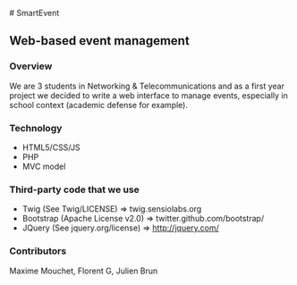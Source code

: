 # SmartEvent
## Web-based event management

### Overview
We are 3 students in Networking & Telecommunications and as a first year project we decided to write a web interface to manage events, especially in school context (academic defense for example).

### Technology
* HTML5/CSS/JS
* PHP
* MVC model

### Third-party code that we use
* Twig (See Twig/LICENSE) => twig.sensiolabs.org
* Bootstrap (Apache License v2.0) => twitter.github.com/bootstrap/
* JQuery (See jquery.org/license) => http://jquery.com/

### Contributors
Maxime Mouchet, Florent G, Julien Brun
